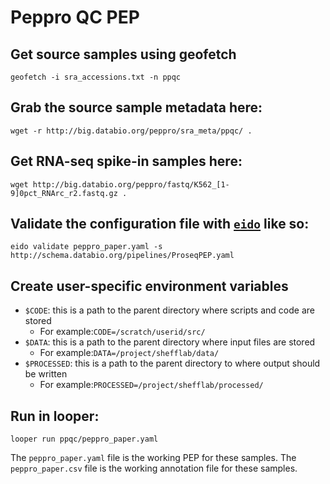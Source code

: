 # Peppro QC PEP


## Get source samples using geofetch
```
geofetch -i sra_accessions.txt -n ppqc
```

## Grab the source sample metadata here:
```
wget -r http://big.databio.org/peppro/sra_meta/ppqc/ .
```

## Get RNA-seq spike-in samples here:
```
wget http://big.databio.org/peppro/fastq/K562_[1-9]0pct_RNArc_r2.fastq.gz .
```

## Validate the configuration file with [`eido`](https://github.com/pepkit/eido) like so:
```
eido validate peppro_paper.yaml -s http://schema.databio.org/pipelines/ProseqPEP.yaml
```

## Create user-specific environment variables
 - `$CODE`: this is a path to the parent directory where scripts and code are stored
    - For example:`CODE=/scratch/userid/src/`
 - `$DATA`: this is a path to the parent directory where input files are stored
    - For example:`DATA=/project/shefflab/data/`
 - `$PROCESSED`: this is a path to the parent directory to where output should be written
    - For example:`PROCESSED=/project/shefflab/processed/`

## Run in looper:
```
looper run ppqc/peppro_paper.yaml
```

The `peppro_paper.yaml` file is the working PEP for these samples.
The `peppro_paper.csv` file is the working annotation file for these samples.


